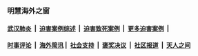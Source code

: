 
### 明慧海外之窗

####  [武汉肺炎](indexes/365.md?t=02220200) &nbsp;|&nbsp;  [迫害案例综述](indexes/328.md?t=02220200) &nbsp;|&nbsp; [迫害致死案例](indexes/277.md?t=02220200)  &nbsp;|&nbsp; [更多迫害案例](indexes/81.md?t=02220200)  &nbsp;|&nbsp; 
####  [时事评论](indexes/19.md?t=02220200) &nbsp;|&nbsp; [海外简讯](indexes/245.md?t=02220200)&nbsp;|&nbsp;  [社会支持](indexes/140.md?t=02220200) &nbsp;|&nbsp; [褒奖决议](indexes/282.md?t=02220200) &nbsp;|&nbsp; [社区报道](indexes/91.md?t=02220200)  &nbsp;|&nbsp; [天人之间](indexes/78.md?t=02220200) 

